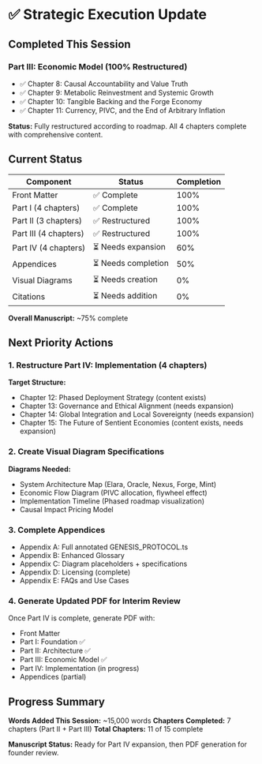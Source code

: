 # ✅ Strategic Execution Update

## Completed This Session

### Part III: Economic Model (100% Restructured)
- ✅ Chapter 8: Causal Accountability and Value Truth
- ✅ Chapter 9: Metabolic Reinvestment and Systemic Growth
- ✅ Chapter 10: Tangible Backing and the Forge Economy
- ✅ Chapter 11: Currency, PIVC, and the End of Arbitrary Inflation

**Status:** Fully restructured according to roadmap. All 4 chapters complete with comprehensive content.

## Current Status

| Component | Status | Completion |
|-----------|--------|------------|
| Front Matter | ✅ Complete | 100% |
| Part I (4 chapters) | ✅ Complete | 100% |
| Part II (3 chapters) | ✅ Restructured | 100% |
| Part III (4 chapters) | ✅ Restructured | 100% |
| Part IV (4 chapters) | ⏳ Needs expansion | 60% |
| Appendices | ⏳ Needs completion | 50% |
| Visual Diagrams | ⏳ Needs creation | 0% |
| Citations | ⏳ Needs addition | 0% |

**Overall Manuscript:** ~75% complete

## Next Priority Actions

### 1. Restructure Part IV: Implementation (4 chapters)
**Target Structure:**
- Chapter 12: Phased Deployment Strategy (content exists)
- Chapter 13: Governance and Ethical Alignment (needs expansion)
- Chapter 14: Global Integration and Local Sovereignty (needs expansion)
- Chapter 15: The Future of Sentient Economies (content exists, needs expansion)

### 2. Create Visual Diagram Specifications
**Diagrams Needed:**
- System Architecture Map (Elara, Oracle, Nexus, Forge, Mint)
- Economic Flow Diagram (PIVC allocation, flywheel effect)
- Implementation Timeline (Phased roadmap visualization)
- Causal Impact Pricing Model

### 3. Complete Appendices
- Appendix A: Full annotated GENESIS_PROTOCOL.ts
- Appendix B: Enhanced Glossary
- Appendix C: Diagram placeholders + specifications
- Appendix D: Licensing (complete)
- Appendix E: FAQs and Use Cases

### 4. Generate Updated PDF for Interim Review
Once Part IV is complete, generate PDF with:
- Front Matter
- Part I: Foundation ✅
- Part II: Architecture ✅
- Part III: Economic Model ✅
- Part IV: Implementation (in progress)
- Appendices (partial)

## Progress Summary

**Words Added This Session:** ~15,000 words
**Chapters Completed:** 7 chapters (Part II + Part III)
**Total Chapters:** 11 of 15 complete

**Manuscript Status:** Ready for Part IV expansion, then PDF generation for founder review.
